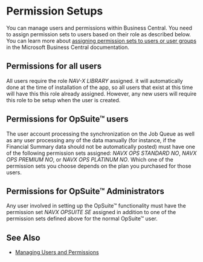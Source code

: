 # Permission Setups

You can manage users and permissions within Business Central. You need to assign permission sets to users based on their role as described below. You can learn more about [assigning permission sets to users or user groups](https://docs.microsoft.com/en-us/dynamics365/business-central/ui-how-users-permissions#to-assign-permission-sets-to-users-or-user-groups) in the Microsoft Business Central documentation.

## Permissions for all users

All users require the role *NAV-X LIBRARY* assigned. it will automatically done at the time of installation of the app, so all users that exist at this time will have this this role already assigned. However, any new users will require this role to be setup when the user is created.

## Permissions for OpSuite™ users

The user account processing the synchronization on the Job Queue as well as any user processing any of the data manually (for instance, if the Financial Summary data should not be automatically posted) must have one of the following permission sets assigned: *NAVX OPS STANDARD NO*, *NAVX OPS PREMIUM NO*, or *NAVX OPS PLATINUM NO*. Which one of the permission sets you choose depends on the plan you purchased for those users. 

## Permissions for OpSuite™ Administrators

Any user involved in setting up the OpSuite™ functionality must have the permission set *NAVX OPSUITE SE* assigned in addition to one of the permission sets defined above for the normal OpSuite™ user.

## See Also

- [Managing Users and Permissions](https://docs.microsoft.com/en-us/dynamics365/business-central/ui-how-users-permissions)
